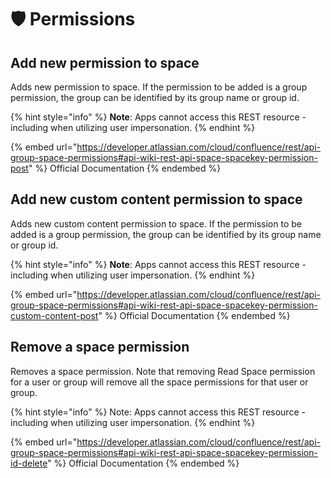 # 🛡 Permissions

## Add new permission to space

Adds new permission to space. If the permission to be added is a group permission, the group can be identified by its group name or group id.

{% hint style="info" %}
**Note**: Apps cannot access this REST resource - including when utilizing user impersonation.
{% endhint %}

{% embed url="https://developer.atlassian.com/cloud/confluence/rest/api-group-space-permissions#api-wiki-rest-api-space-spacekey-permission-post" %}
Official Documentation
{% endembed %}

## Add new custom content permission to space

Adds new custom content permission to space. If the permission to be added is a group permission, the group can be identified by its group name or group id.

{% hint style="info" %}
**Note**: Apps cannot access this REST resource - including when utilizing user impersonation.
{% endhint %}

{% embed url="https://developer.atlassian.com/cloud/confluence/rest/api-group-space-permissions#api-wiki-rest-api-space-spacekey-permission-custom-content-post" %}
Official Documentation
{% endembed %}

## Remove a space permission

Removes a space permission. Note that removing Read Space permission for a user or group will remove all the space permissions for that user or group.

{% hint style="info" %}
Note: Apps cannot access this REST resource - including when utilizing user impersonation.
{% endhint %}

{% embed url="https://developer.atlassian.com/cloud/confluence/rest/api-group-space-permissions#api-wiki-rest-api-space-spacekey-permission-id-delete" %}
Official Documentation
{% endembed %}
